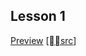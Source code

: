 ## Lesson 1

[Preview](https://jarod2011.github.io/webpack-tutorials/lesson_1/) [[src](https://github.com/jarod2011/webpack-tutorials/blob/master/lesson_1/index.html)]
